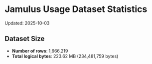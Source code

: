 # Jamulus Usage Dataset Statistics

Updated: 2025-10-03

## Dataset Size
- **Number of rows**: 1,666,219
- **Total logical bytes**: 223.62 MB (234,481,759 bytes)
